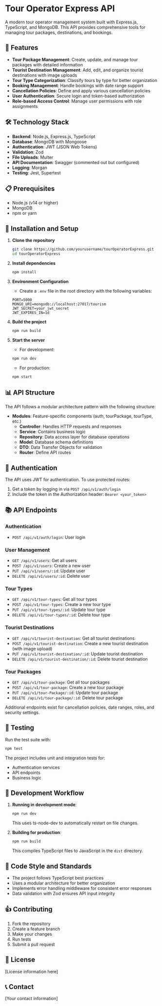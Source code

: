 # Tour Operator Express API

A modern tour operator management system built with Express.js, TypeScript, and MongoDB. This API provides comprehensive tools for managing tour packages, destinations, and bookings.

## 🌟 Features

- **Tour Package Management**: Create, update, and manage tour packages with detailed information
- **Tourist Destination Management**: Add, edit, and organize tourist destinations with image uploads
- **Tour Type Categorization**: Classify tours by type for better organization
- **Booking Management**: Handle bookings with date range support
- **Cancellation Policies**: Define and apply various cancellation policies
- **User Authentication**: Secure login and token-based authorization
- **Role-based Access Control**: Manage user permissions with role assignments

## 🛠️ Technology Stack

- **Backend**: Node.js, Express.js, TypeScript
- **Database**: MongoDB with Mongoose
- **Authentication**: JWT (JSON Web Tokens)
- **Validation**: Zod
- **File Uploads**: Multer
- **API Documentation**: Swagger (commented out but configured)
- **Logging**: Morgan
- **Testing**: Jest, Supertest

## 📋 Prerequisites

- Node.js (v14 or higher)
- MongoDB
- npm or yarn

## 🚀 Installation and Setup

1. **Clone the repository**
   ```bash
   git clone https://github.com/yourusername/tourOperatorExpress.git
   cd tourOperatorExpress
   ```

2. **Install dependencies**
   ```bash
   npm install
   ```

3. **Environment Configuration**
   - Create a `.env` file in the root directory with the following variables:
   ```
   PORT=5000
   MONGO_URI=mongodb://localhost:27017/tourism
   JWT_SECRET=your_jwt_secret
   JWT_EXPIRES_IN=1d
   ```

4. **Build the project**
   ```bash
   npm run build
   ```

5. **Start the server**
   - For development:
   ```bash
   npm run dev
   ```
   - For production:
   ```bash
   npm start
   ```

## 📊 API Structure

The API follows a modular architecture pattern with the following structure:

- **Modules**: Feature-specific components (auth, tourPackage, tourType, etc.)
  - **Controller**: Handles HTTP requests and responses
  - **Service**: Contains business logic
  - **Repository**: Data access layer for database operations
  - **Model**: Database schema definitions
  - **DTO**: Data Transfer Objects for validation
  - **Router**: Define API routes

## 🔐 Authentication

The API uses JWT for authentication. To use protected routes:

1. Get a token by logging in via `POST /api/v1/auth/login`
2. Include the token in the Authorization header: `Bearer <your_token>`

## 📚 API Endpoints

### Authentication
- `POST /api/v1/auth/login`: User login

### User Management
- `GET /api/v1/users`: Get all users
- `POST /api/v1/users`: Create a new user
- `PUT /api/v1/users/:id`: Update user
- `DELETE /api/v1/users/:id`: Delete user

### Tour Types
- `GET /api/v1/tour-types`: Get all tour types
- `POST /api/v1/tour-types`: Create a new tour type
- `PUT /api/v1/tour-types/:id`: Update tour type
- `DELETE /api/v1/tour-types/:id`: Delete tour type

### Tourist Destinations
- `GET /api/v1/tourist-destination`: Get all tourist destinations
- `POST /api/v1/tourist-destination`: Create a new tourist destination (with image upload)
- `PUT /api/v1/tourist-destination/:id`: Update tourist destination
- `DELETE /api/v1/tourist-destination/:id`: Delete tourist destination

### Tour Packages
- `GET /api/v1/tour-package`: Get all tour packages
- `POST /api/v1/tour-package`: Create a new tour package
- `PUT /api/v1/tour-Package/:id`: Update tour package
- `DELETE /api/v1/tour-package/:id`: Delete tour package

Additional endpoints exist for cancellation policies, date ranges, roles, and security settings.

## 🧪 Testing

Run the test suite with:

```bash
npm test
```

The project includes unit and integration tests for:
- Authentication services
- API endpoints
- Business logic

## 🔄 Development Workflow

1. **Running in development mode**:
   ```bash
   npm run dev
   ```
   This uses ts-node-dev to automatically restart on file changes.

2. **Building for production**:
   ```bash
   npm run build
   ```
   This compiles TypeScript files to JavaScript in the `dist` directory.

## 📝 Code Style and Standards

- The project follows TypeScript best practices
- Uses a modular architecture for better organization
- Implements error handling middleware for consistent error responses
- Data validation with Zod ensures API input integrity

## 👍 Contributing

1. Fork the repository
2. Create a feature branch
3. Make your changes
4. Run tests
5. Submit a pull request

## 📄 License

[License information here]

## 📞 Contact

[Your contact information]

